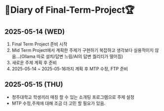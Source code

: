 # 📝Diary of Final-Term-Project🏆

## 2025-05-14 (WED)
1. Final Term Project 준비 시작
2. Mid Term Project에서 계획한 주제가 구현하기 복잡하고 생각보다 실용적이지 않음...(Ollama 따로 설치/답변 느림/AI의 답변 퀄리티가 떨어짐)
3. 새로운 주제 계획 후 준비
4. 2025-05-14 ~ 2025-05-16까지 계획 후 MTP 수정, FTP 준비

## 2025-05-15 (THU)
* 청주대학교 학생끼리 매칭 할 수 있는 소개팅 프로그램으로 주제 설정
* MTP 수정,주제에 대해 조금 더 고민 할 필요가 있음.

